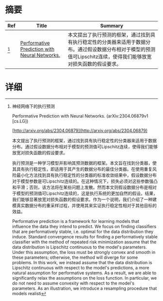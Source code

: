 # 摘要

| Ref | Title | Summary |
| --- | --- | --- |
| [^1] | [Performative Prediction with Neural Networks.](http://arxiv.org/abs/2304.06879) | 本文提出了执行预测的框架，通过找到具有执行稳定性的分类器来适用于数据分布。通过假设数据分布相对于模型的预测值可Lipschitz连续，使得我们能够放宽对损失函数的假设要求。 |

# 详细

[^1]: 神经网络下的执行预测

    Performative Prediction with Neural Networks. (arXiv:2304.06879v1 [cs.LG])

    [http://arxiv.org/abs/2304.06879](http://arxiv.org/abs/2304.06879)

    本文提出了执行预测的框架，通过找到具有执行稳定性的分类器来适用于数据分布。通过假设数据分布相对于模型的预测值可Lipschitz连续，使得我们能够放宽对损失函数的假设要求。

    

    执行预测是一种学习模型并影响其预测数据的框架。本文旨在找到分类器，使其具有执行稳定性，即适用于其产生的数据分布的最佳分类器。在使用重复风险最小化方法找到具有执行稳定性的分类器的标准收敛结果中，假设数据分布对于模型参数是可Lipschitz连续的。在这种情况下，损失必须对这些参数强凸和平滑；否则，该方法将在某些问题上发散。然而本文则假设数据分布是相对于模型的预测值可Lipschitz连续的，这是执行系统的更加自然的假设。结果，我们能够显著放宽对损失函数的假设要求。作为一个说明，我们介绍了一种建模真实数据分布的重采样过程，并使用其来实证执行稳定性相对于其他目标的效益。

    Performative prediction is a framework for learning models that influence the data they intend to predict. We focus on finding classifiers that are performatively stable, i.e. optimal for the data distribution they induce. Standard convergence results for finding a performatively stable classifier with the method of repeated risk minimization assume that the data distribution is Lipschitz continuous to the model's parameters. Under this assumption, the loss must be strongly convex and smooth in these parameters; otherwise, the method will diverge for some problems. In this work, we instead assume that the data distribution is Lipschitz continuous with respect to the model's predictions, a more natural assumption for performative systems. As a result, we are able to significantly relax the assumptions on the loss function. In particular, we do not need to assume convexity with respect to the model's parameters. As an illustration, we introduce a resampling procedure that models realisti
    


